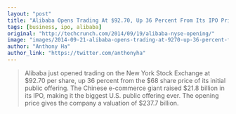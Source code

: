 ```yaml
---
layout: "post"
title: "Alibaba Opens Trading At $92.70, Up 36 Percent From Its IPO Price"
tags: [business, ipo, alibaba]
original: "http://techcrunch.com/2014/09/19/alibaba-nyse-opening/"
image: "images/2014-09-21-alibaba-opens-trading-at-9270-up-36-percent-from-its-ipo-price/6f9a9561.jpg?w=1344"
author: "Anthony Ha"
author_link: "https://twitter.com/anthonyha"
---
```


<blockquote>Alibaba just opened trading on the New York Stock Exchange at $92.70 per share, up 36 percent from the $68 share price of its initial public offering. The Chinese e-commerce giant raised $21.8 billion in its IPO, making it the biggest U.S. public offering ever. The opening price gives the company a valuation of $237.7 billion.</blockquote>

